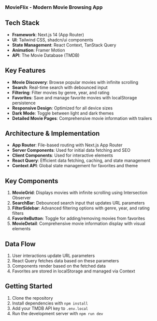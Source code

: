 ### MovieFlix - Modern Movie Browsing App

## Tech Stack

- **Framework**: Next.js 14 (App Router)
- **UI**: Tailwind CSS, shadcn/ui components
- **State Management**: React Context, TanStack Query
- **Animation**: Framer Motion
- **API**: The Movie Database (TMDB)


## Key Features

- **Movie Discovery**: Browse popular movies with infinite scrolling
- **Search**: Real-time search with debounced input
- **Filtering**: Filter movies by genre, year, and rating
- **Favorites**: Save and manage favorite movies with localStorage persistence
- **Responsive Design**: Optimized for all device sizes
- **Dark Mode**: Toggle between light and dark themes
- **Detailed Movie Pages**: Comprehensive movie information with trailers


## Architecture & Implementation

- **App Router**: File-based routing with Next.js App Router
- **Server Components**: Used for initial data fetching and SEO
- **Client Components**: Used for interactive elements
- **React Query**: Efficient data fetching, caching, and state management
- **Context API**: Global state management for favorites and theme


## Key Components

1. **MovieGrid**: Displays movies with infinite scrolling using Intersection Observer
2. **SearchBar**: Debounced search input that updates URL parameters
3. **FilterSidebar**: Advanced filtering options with genre, year, and rating filters
4. **FavoriteButton**: Toggle for adding/removing movies from favorites
5. **MovieDetail**: Comprehensive movie information display with visual elements


## Data Flow

1. User interactions update URL parameters
2. React Query fetches data based on these parameters
3. Components render based on the fetched data
4. Favorites are stored in localStorage and managed via Context


## Getting Started

1. Clone the repository
2. Install dependencies with `npm install`
3. Add your TMDB API key to `.env.local`
4. Run the development server with `npm run dev`
